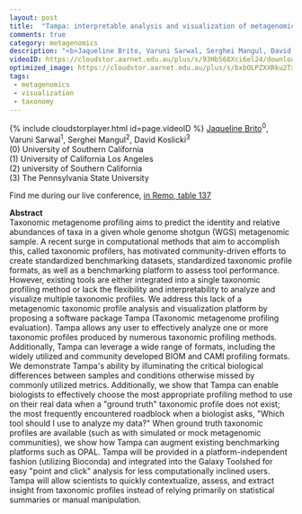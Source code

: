```yaml
---
layout: post
title:  "Tampa: interpretable analysis and visualization of metagenomics-based taxon abundance profiles"
comments: true
category: metagenomics
description: "<b>Jaqueline Brito, Varuni Sarwal, Serghei Mangul, David Koslicki</b><br/>Taxonomic metagenome profiling aims to predict the..."
videoID: https://cloudstor.aarnet.edu.au/plus/s/93Hb568Xci6el24/download
optimized_image: https://cloudstor.aarnet.edu.au/plus/s/bxbOLPZXXRku2Tx/download
tags:
 - metagenomics
 - visualization
 - taxonomy
---
```

{% include cloudstorplayer.html id=page.videoID %}
<u>Jaqueline Brito</u><sup>0</sup>, Varuni Sarwal<sup>1</sup>, Serghei Mangul<sup>2</sup>, David Koslicki<sup>3</sup><br/>
\(0\) University of Southern California<br/>
\(1\) University of California Los Angeles<br/>
\(2\) university of Southern California<br/>
\(3\) The Pennsylvania State University

Find me during our live conference, [in Remo, table 137](https://remo.co)

<b>Abstract</b><br/>
Taxonomic metagenome profiling aims to predict the identity and relative abundances of taxa in a given whole genome shotgun \(WGS\) metagenomic sample. A recent surge in computational methods that aim to accomplish this, called taxonomic profilers, has motivated community-driven efforts to create standardized benchmarking datasets, standardized taxonomic profile formats, as well as a benchmarking platform to assess tool performance. However, existing tools are either integrated into a single taxonomic profiling method or lack the flexibility and interpretability to analyze and visualize multiple taxonomic profiles. We address this lack of a metagenomic taxonomic profile analysis and visualization platform by proposing a software package Tampa \(Taxonomic metagenome profiling evaluation\). Tampa allows any user to effectively analyze one or more taxonomic profiles produced by numerous taxonomic profiling methods. Additionally, Tampa can leverage a wide range of formats, including the widely utilized and community developed BIOM and CAMI profiling formats. We demonstrate Tampa's ability by illuminating the critical biological differences between samples and conditions otherwise missed by commonly utilized metrics. Additionally, we show that Tampa can enable biologists to effectively choose the most appropriate profiling method to use on their real data when a "ground truth" taxonomic profile does not exist; the most frequently encountered roadblock when a biologist asks, "Which tool should I use to analyze my data?" When ground truth taxonomic profiles are available \(such as with simulated or mock metagenomic communities\), we show how Tampa can augment existing benchmarking platforms such as OPAL. Tampa will be provided in a platform-independent fashion \(utilizing Bioconda\) and integrated into the Galaxy Toolshed for easy "point and click" analysis for less computationally inclined users. Tampa will allow scientists to quickly contextualize, assess, and extract insight from taxonomic profiles instead of relying primarily on statistical summaries or manual manipulation.

